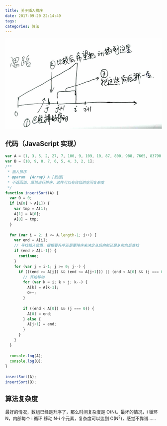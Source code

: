 ```yaml
---
title: 关于插入排序
date: 2017-09-20 22:14:49
tags:
categories: 算法
---
```


<img src="/images/2017/09/insert-sort.jpg">

<!-- more -->


## 代码（JavaScript 实现）

``` javascript
var A = [1, 3, 5, 2, 27, 7, 100, 9, 109, 10, 87, 800, 988, 7665, 83790, 28, 34];
var B = [10, 9, 8, 7, 6, 5, 4, 3, 2, 1];
/**
 * 插入排序
 * @param  {Array} A [数组]
 * 不返回值，原地进行排序，这样可以有较低的空间复杂度
 */
function insertSort(A) {
  var O = 0;
  if (A[0] > A[1]) {
    var tmp = A[1];
    A[1] = A[0];
    A[0] = tmp;
  }

  for (var i = 2; i <= A.length-1; i++) {
    var end = A[i];
    // 寻找插入位置，根据要升序还是要降序来决定从后向前还是从前向后查找
    if (end > A[i-1]) {
      continue;
    }
    for (var j = i-1; j >= 0; j--) {
      if (((end >= A[j]) && (end <= A[j+1])) || (end < A[0] && (j === 0))) {
        // 开始移动
        for (var k = i; k > j; k--) {
          A[k] = A[k-1];
          O++;
        }

        if ((end < A[0]) && (j === 0)) {
          A[0] = end;
        } else {
          A[j+1] = end;
        }
      }
    }
  }

  console.log(A);
  console.log(O);
}

insertSort(A);
insertSort(B);
```

## 算法复杂度

最好的情况，数组已经是升序了，那么时间复杂度是 O(N)。最坏的情况，i 循环 N，内部每个 i 循环 移动 N-i 个元素，复杂度可以达到 O(N<sup>2</sup>)，感觉不靠谱……
